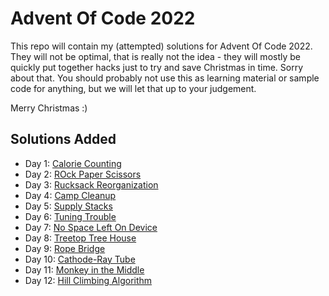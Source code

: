 Advent Of Code 2022
===================

This repo will contain my (attempted) solutions for Advent Of Code 2022. They will not be optimal, that is really not
the idea - they will mostly be quickly put together hacks just to try and save Christmas in time. Sorry about that. You
should probably not use this as learning material or sample code for anything, but we will let that up to your
judgement.

Merry Christmas :)

Solutions Added
---------------

- Day 1: [Calorie Counting](./src/001/)
- Day 2: [ROck Paper Scissors](./src/002/)
- Day 3: [Rucksack Reorganization](./src/003/)
- Day 4: [Camp Cleanup](./src/004/)
- Day 5: [Supply Stacks](./src/005/)
- Day 6: [Tuning Trouble](./src/006/)
- Day 7: [No Space Left On Device](./src/007/)
- Day 8: [Treetop Tree House](./src/008/)
- Day 9: [Rope Bridge](./src/009/)
- Day 10: [Cathode-Ray Tube](./src/010/)
- Day 11: [Monkey in the Middle](./src/011/)
- Day 12: [Hill Climbing Algorithm](./src/012/)
